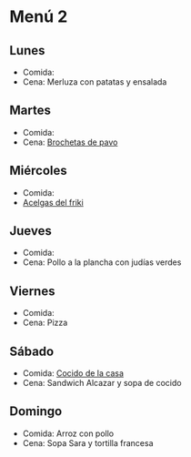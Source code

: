 # Menú 2

## Lunes
- Comida: 
- Cena: Merluza con patatas y ensalada

## Martes
- Comida: 
- Cena: [Brochetas de pavo](brochetas1.md)

## Miércoles
- Comida: 
- [Acelgas del friki](acelgas1.md)

## Jueves
- Comida: 
- Cena: Pollo a la plancha con judías verdes

## Viernes
- Comida: 
- Cena: Pizza

## Sábado
- Comida: [Cocido de la casa](cocido1.md)
- Cena: Sandwich Alcazar y sopa de cocido

## Domingo
- Comida: Arroz con pollo
- Cena: Sopa Sara y tortilla francesa

